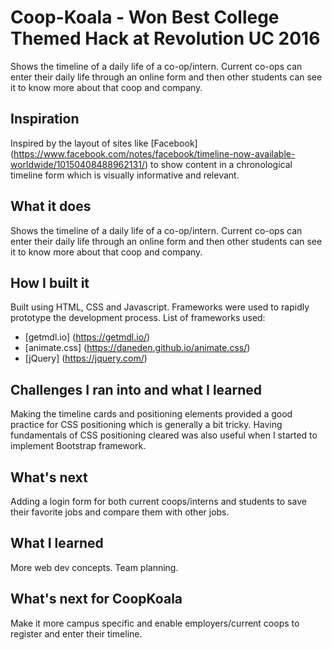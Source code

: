 # Coop-Koala - Won Best College Themed Hack at Revolution UC 2016
Shows the timeline of a daily life of a co-op/intern. Current co-ops can enter their daily life through an online form and then other students can see it to know more about that coop and company. 

## Inspiration
Inspired by the layout of sites like [Facebook] (https://www.facebook.com/notes/facebook/timeline-now-available-worldwide/10150408488962131/) to show content in a chronological timeline form which is visually informative and relevant. 

## What it does
Shows the timeline of a daily life of a co-op/intern. Current co-ops can enter their daily life through an online form and then other students can see it to know more about that coop and company.

## How I built it
Built using HTML, CSS and Javascript. Frameworks were used to rapidly prototype the development process. 
List of frameworks used:
- [getmdl.io] (https://getmdl.io/)
- [animate.css] (https://daneden.github.io/animate.css/)
- [jQuery] (https://jquery.com/)
## Challenges I ran into and what I learned
Making the timeline cards and positioning elements provided a good practice for CSS positioning which is generally a bit tricky. Having fundamentals of CSS positioning cleared was also useful when I started to implement Bootstrap framework.
## What's next
Adding a login form for both current coops/interns and students to save their favorite jobs and compare them with other jobs.
## What I learned
More web dev concepts. Team planning. 
## What's next for CoopKoala
Make it more campus specific and enable employers/current coops to register and enter their timeline.
